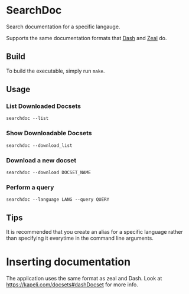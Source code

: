 # SearchDoc

Search documentation for a specific langauge.

Supports the same documentation formats that [Dash](http://kapeli.com/dash) and [Zeal](http://zealdocs.org) do.

## Build
To build the executable, simply run `make`.

## Usage

### List Downloaded Docsets
```
searchdoc --list
```

### Show Downloadable Docsets
```
searchdoc --download_list
```

### Download a new docset
```
searchdoc --download DOCSET_NAME
```

### Perform a query
```
searchdoc --language LANG --query QUERY
```

## Tips

It is recommended that you create an alias for a specific language rather than
specifying it everytime in the command line arguments.

# Inserting documentation
The application uses the same format as zeal and Dash. Look at https://kapeli.com/docsets#dashDocset for more info.
